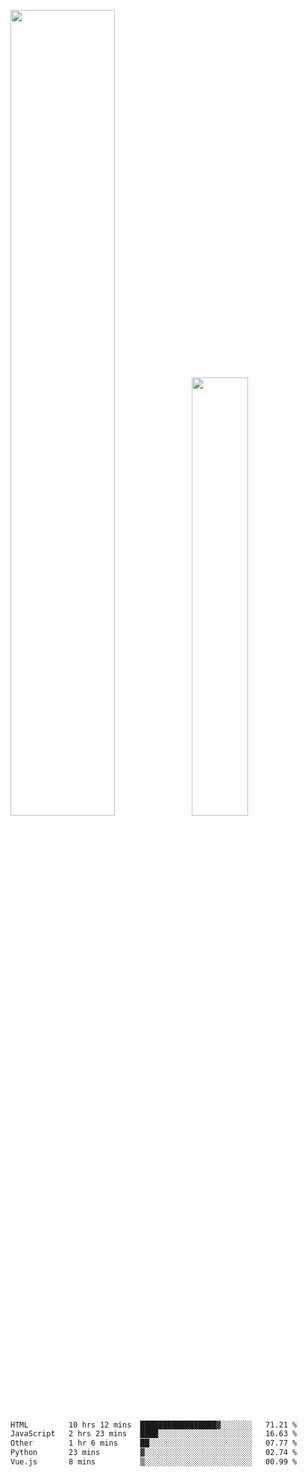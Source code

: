 <img align="" width="57.5%" src="https://github-readme-stats.vercel.app/api?username=Dream4ever&hide_title=true&hide_border=true&count_private=true&show_icons=true&include_all_commits=true&line_height=21" /><img align="" width="42.4%" src="https://github-readme-stats.vercel.app/api/top-langs/?username=Dream4ever&hide_title=true&count_private=true&show_icons=true&langs_count=6&hide_border=true&layout=compact" />

<!--START_SECTION:waka-->

```txt
HTML         10 hrs 12 mins  █████████████████▓░░░░░░░   71.21 %
JavaScript   2 hrs 23 mins   ████░░░░░░░░░░░░░░░░░░░░░   16.63 %
Other        1 hr 6 mins     ██░░░░░░░░░░░░░░░░░░░░░░░   07.77 %
Python       23 mins         ▓░░░░░░░░░░░░░░░░░░░░░░░░   02.74 %
Vue.js       8 mins          ▒░░░░░░░░░░░░░░░░░░░░░░░░   00.99 %
```

<!--END_SECTION:waka-->
